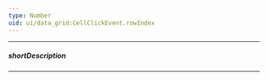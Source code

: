 ```yaml
---
type: Number
uid: ui/data_grid:CellClickEvent.rowIndex
---
```

---
##### shortDescription
<!-- Description goes here -->

---
<!-- Description goes here -->